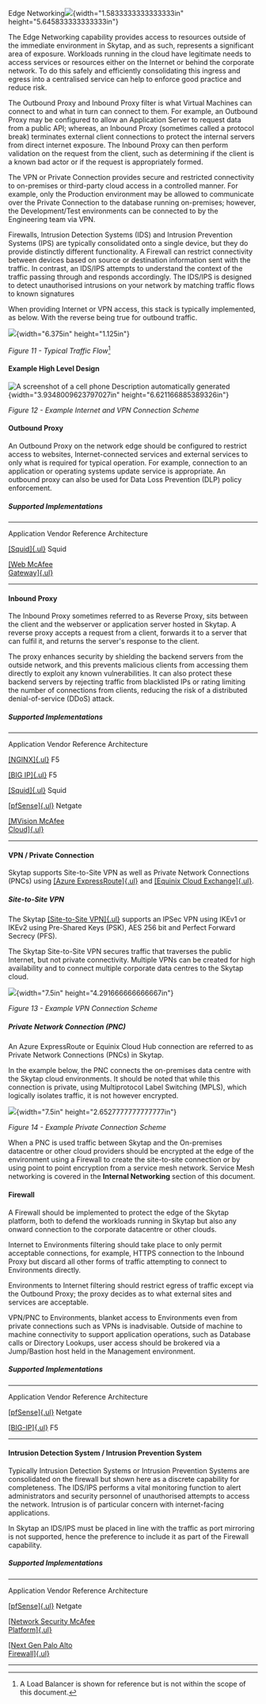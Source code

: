Edge
Networking![](./edgenetworkingmedia/media/image1.png){width="1.5833333333333333in"
height="5.645833333333333in"}

The Edge Networking capability provides access to resources outside of
the immediate environment in Skytap, and as such, represents a
significant area of exposure. Workloads running in the cloud have
legitimate needs to access services or resources either on the Internet
or behind the corporate network. To do this safely and efficiently
consolidating this ingress and egress into a centralised service can
help to enforce good practice and reduce risk.

The Outbound Proxy and Inbound Proxy filter is what Virtual Machines can
connect to and what in turn can connect to them. For example, an
Outbound Proxy may be configured to allow an Application Server to
request data from a public API; whereas, an Inbound Proxy (sometimes
called a protocol break) terminates external client connections to
protect the internal servers from direct internet exposure. The Inbound
Proxy can then perform validation on the request from the client, such
as determining if the client is a known bad actor or if the request is
appropriately formed.

The VPN or Private Connection provides secure and restricted
connectivity to on-premises or third-party cloud access in a controlled
manner. For example, only the Production environment may be allowed to
communicate over the Private Connection to the database running
on-premises; however, the Development/Test environments can be connected
to by the Engineering team via VPN.

Firewalls, Intrusion Detection Systems (IDS) and Intrusion Prevention
Systems (IPS) are typically consolidated onto a single device, but they
do provide distinctly different functionality. A Firewall can restrict
connectivity between devices based on source or destination information
sent with the traffic. In contrast, an IDS/IPS attempts to understand
the context of the traffic passing through and responds accordingly. The
IDS/IPS is designed to detect unauthorised intrusions on your network by
matching traffic flows to known signatures

When providing Internet or VPN access, this stack is typically
implemented, as below. With the reverse being true for outbound traffic.

![](./edgenetworkingmedia/media/image2.png){width="6.375in"
height="1.125in"}

*Figure 11 - Typical Traffic Flow*[^1]

#### Example High Level Design

![A screenshot of a cell phone Description automatically
generated](./edgenetworkingmedia/media/image3.png){width="3.9348009623797027in"
height="6.621166885389326in"}

*Figure 12 - Example Internet and VPN Connection Scheme*

#### Outbound Proxy

An Outbound Proxy on the network edge should be configured to restrict
access to websites, Internet-connected services and external services to
only what is required for typical operation. For example, connection to
an application or operating systems update service is appropriate. An
outbound proxy can also be used for Data Loss Prevention (DLP) policy
enforcement.

##### Supported Implementations

  ----------------------------------------------------------------------------------- ------------- -------------------------------------
  Application                                                                         Vendor        Reference Architecture

                                                                                                    

  [[Squid]{.ul}](http://www.squid-cache.org/)                                         Squid         

  [[Web                                                                               McAfee        
  Gateway]{.ul}](https://www.mcafee.com/enterprise/en-gb/products/web-gateway.html)                 
  ----------------------------------------------------------------------------------- ------------- -------------------------------------

#### Inbound Proxy

The Inbound Proxy sometimes referred to as Reverse Proxy, sits between
the client and the webserver or application server hosted in Skytap. A
reverse proxy accepts a request from a client, forwards it to a server
that can fulfil it, and returns the server's response to the client.

The proxy enhances security by shielding the backend servers from the
outside network, and this prevents malicious clients from accessing them
directly to exploit any known vulnerabilities. It can also protect these
backend servers by rejecting traffic from blacklisted IPs or rating
limiting the number of connections from clients, reducing the risk of a
distributed denial-of-service (DDoS) attack.

##### Supported Implementations

  ----------------------------------------------------------------------------------- ------------- ----------------------------------------
  Application                                                                         Vendor        Reference Architecture

                                                                                                    

  [[NGINX]{.ul}](https://www.nginx.com/)                                              F5            

  [[BIG IP]{.ul}](https://www.f5.com/products/big-ip-services)                        F5            

  [[Squid]{.ul}](http://www.squid-cache.org/)                                         Squid         

  [[pfSense]{.ul}](https://www.netgate.com/solutions/pfsense/)                        Netgate       

  [[MVision                                                                           McAfee        
  Cloud]{.ul}](https://www.mcafee.com/enterprise/en-us/products/mvision-cloud.html)                 
  ----------------------------------------------------------------------------------- ------------- ----------------------------------------

#### VPN / Private Connection

Skytap supports Site-to-Site VPN as well as Private Network Connections
(PNCs) using [[Azure
ExpressRoute]{.ul}](https://azure.microsoft.com/en-gb/services/expressroute/)
and [[Equinix Cloud
Exchange]{.ul}](https://www.equinix.com/solutions/cloud-infrastructure/public-cloud/connectivity/).

##### Site-to-Site VPN

The Skytap [[Site-to-Site
VPN]{.ul}](https://help.skytap.com/vpn-configuration-parameters.html#VPNconfigurationoptions)
supports an IPSec VPN using IKEv1 or IKEv2 using Pre-Shared Keys (PSK),
AES 256 bit and Perfect Forward Secrecy (PFS).

The Skytap Site-to-Site VPN secures traffic that traverses the public
Internet, but not private connectivity. Multiple VPNs can be created for
high availability and to connect multiple corporate data centres to the
Skytap cloud.

![](./edgenetworkingmedia/media/image4.png){width="7.5in"
height="4.291666666666667in"}

*Figure 13 - Example VPN Connection Scheme*

##### Private Network Connection (PNC)

An Azure ExpressRoute or Equinix Cloud Hub connection are referred to as
Private Network Connections (PNCs) in Skytap.

In the example below, the PNC connects the on-premises data centre with
the Skytap cloud environments. It should be noted that while this
connection is private, using Multiprotocol Label Switching (MPLS), which
logically isolates traffic, it is not however encrypted.

![](./edgenetworkingmedia/media/image5.png){width="7.5in"
height="2.6527777777777777in"}

*Figure 14 - Example Private Connection Scheme*

When a PNC is used traffic between Skytap and the On-premises datacentre
or other cloud providers should be encrypted at the edge of the
environment using a Firewall to create the site-to-site connection or by
using point to point encryption from a service mesh network. Service
Mesh networking is covered in the **Internal Networking** section of
this document.

#### Firewall

A Firewall should be implemented to protect the edge of the Skytap
platform, both to defend the workloads running in Skytap but also any
onward connection to the corporate datacentre or other clouds.

Internet to Environments filtering should take place to only permit
acceptable connections, for example, HTTPS connection to the Inbound
Proxy but discard all other forms of traffic attempting to connect to
Environments directly.

Environments to Internet filtering should restrict egress of traffic
except via the Outbound Proxy; the proxy decides as to what external
sites and services are acceptable.

VPN/PNC to Environments, blanket access to Environments even from
private connections such as VPNs is inadvisable. Outside of machine to
machine connectivity to support application operations, such as Database
calls or Directory Lookups, user access should be brokered via a
Jump/Bastion host held in the Management environment.

##### Supported Implementations

  -------------------------------------------------------------- ------------- ----------------------------------------
  Application                                                    Vendor        Reference Architecture

                                                                               

  [[pfSense]{.ul}](https://www.netgate.com/solutions/pfsense/)   Netgate       

  [[BIG-IP]{.ul}](https://www.f5.com/products/big-ip-services)   F5            
  -------------------------------------------------------------- ------------- ----------------------------------------

#### Intrusion Detection System / Intrusion Prevention System

Typically Intrusion Detection Systems or Intrusion Prevention Systems
are consolidated on the firewall but shown here as a discrete capability
for completeness. The IDS/IPS performs a vital monitoring function to
alert administrators and security personnel of unauthorised attempts to
access the network. Intrusion is of particular concern with
internet-facing applications.

In Skytap an IDS/IPS must be placed in line with the traffic as port
mirroring is not supported, hence the preference to include it as part
of the Firewall capability.

##### Supported Implementations

  -------------------------------------------------------------------------------------------------- ------------- ----------------------------------------
  Application                                                                                        Vendor        Reference Architecture

                                                                                                                   

  [[pfSense]{.ul}](https://www.netgate.com/solutions/pfsense/)                                       Netgate       

  [[Network Security                                                                                 McAfee        
  Platform]{.ul}](https://www.mcafee.com/enterprise/en-gb/products/network-security-platform.html)                 

  [[Next Gen                                                                                         Palo Alto     
  Firewall]{.ul}](https://www.paloaltonetworks.com/network-security/next-generation-firewall)                      
  -------------------------------------------------------------------------------------------------- ------------- ----------------------------------------

[^1]: A Load Balancer is shown for reference but is not within the scope
    of this document.
